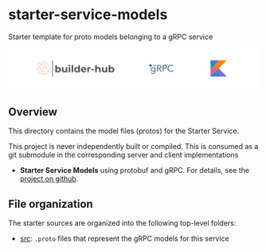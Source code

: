 # starter-service-models
Starter template for proto models belonging to a gRPC service

![](logo/bh_grpc_kotlin.png)

## Overview

This directory contains the model files (protos) for the Starter Service.

This project is never independently built or compiled. This is consumed as a git submodule in the corresponding server and client implementations

- **Starter Service Models** using protobuf and gRPC. For details, see the [project on github](https://github.com/builder-hub/starter-service-models).

## File organization

The starter sources are organized into the following top-level folders:

- [src](src): `.proto` files that represent the gRPC models for this service

[grpc.io Kotlin/JVM]: https://grpc.io/docs/languages/kotlin/
[Quick start]: https://grpc.io/docs/languages/kotlin/quickstart/
[Basics tutorial]: https://grpc.io/docs/languages/kotlin/basics/
